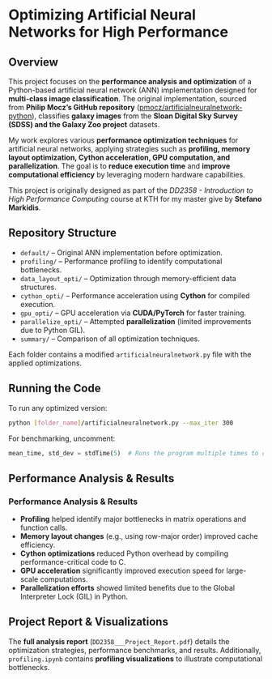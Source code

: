 # **Optimizing Artificial Neural Networks for High Performance**  

## Overview 

This project focuses on the **performance analysis and optimization** of a Python-based artificial neural network (ANN) implementation designed for **multi-class image classification**. The original implementation, sourced from **Philip Mocz’s GitHub repository** ([pmocz/artificialneuralnetwork-python](https://github.com/pmocz/artificialneuralnetwork-python)), classifies **galaxy images** from the **Sloan Digital Sky Survey (SDSS) and the Galaxy Zoo project** datasets.  

My work explores various **performance optimization techniques** for artificial neural networks, applying strategies such as **profiling, memory layout optimization, Cython acceleration, GPU computation, and parallelization**. The goal is to **reduce execution time** and **improve computational efficiency** by leveraging modern hardware capabilities.  

This project is originally designed as part of the *DD2358 - Introduction to High Performance Computing* course at KTH for my master give by **Stefano Markidis**.

## Repository Structure

- `default/` – Original ANN implementation before optimization.  
- `profiling/` – Performance profiling to identify computational bottlenecks.  
- `data_layout_opti/` – Optimization through memory-efficient data structures.  
- `cython_opti/` – Performance acceleration using **Cython** for compiled execution.  
- `gpu_opti/` – GPU acceleration via **CUDA/PyTorch** for faster training.  
- `parallelize_opti/` – Attempted **parallelization** (limited improvements due to Python GIL).  
- `summary/` – Comparison of all optimization techniques.  

Each folder contains a modified `artificialneuralnetwork.py` file with the applied optimizations.  

## Running the Code

To run any optimized version:  

```bash
python [folder_name]/artificialneuralnetwork.py --max_iter 300
```

For benchmarking, uncomment:  

```python
mean_time, std_dev = stdTime(5)  # Runs the program multiple times to compute execution time statistics
```

## Performance Analysis & Results  

### Performance Analysis & Results
- **Profiling** helped identify major bottlenecks in matrix operations and function calls.  
- **Memory layout changes** (e.g., using row-major order) improved cache efficiency.  
- **Cython optimizations** reduced Python overhead by compiling performance-critical code to C.  
- **GPU acceleration** significantly improved execution speed for large-scale computations.  
- **Parallelization efforts** showed limited benefits due to the Global Interpreter Lock (GIL) in Python. 

## Project Report & Visualizations

The **full analysis report** (`DD2358___Project_Report.pdf`) details the optimization strategies, performance benchmarks, and results. Additionally, `profiling.ipynb` contains **profiling visualizations** to illustrate computational bottlenecks.  



